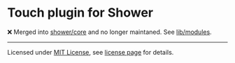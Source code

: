 # Touch plugin for Shower

❌ Merged into [shower/core](https://github.com/shower/core) and no longer maintaned. See [lib/modules](https://github.com/shower/core/tree/master/lib/modules).

---
Licensed under [MIT License](http://en.wikipedia.org/wiki/MIT_License), see [license page](https://github.com/shower/shower/wiki/MIT-License) for details.
